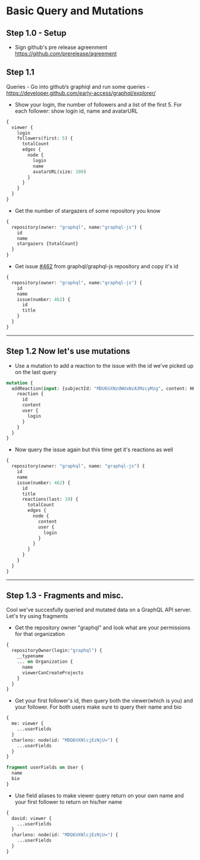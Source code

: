 # Basic Query and Mutations

## Step 1.0 - Setup

- Sign github's pre release agreenment https://github.com/prerelease/agreement

## Step 1.1

Queries - Go into github’s graphiql and run some queries - https://developer.github.com/early-access/graphql/explorer/
  - Show your login, the number of followers and a list of the first 5. For each follower: show login id, name and avatarURL
  ```graphql
  {
    viewer {
      login
      followers(first: 5) {
        totalCount
        edges {
          node {
            login
            name
            avatarURL(size: 100)
          }
        }
      }
    }
  }
  ```

  - Get the number of stargazers of some repository you know
  ```graphql
  {
    repository(owner: "graphql", name:"graphql-js") {
      id
      name
      stargazers {totalCount}
    }
  }
  ```

  - Get issue [#462](https://github.com/graphql/graphql-js/issues/462) from graphql/graphql-js repository and copy it's id
  ```graphql
  {
    repository(owner: "graphql", name:"graphql-js") {
      id
      name
      issue(number: 462) {
        id
        title
      }
    }
  }
  ```
----

## Step 1.2 Now let's use mutations

  - Use a mutation to add a reaction to the issue with the id we've picked up on the last query
  ```graphql
  mutation {
    addReaction(input: {subjectId: "MDU6SXNzdWUxNzA3MzcyMzg", content: HOORAY}) {
      reaction {
        id
        content
        user {
          login
        }
      }
    }
  }
  ```

  - Now query the issue again but this time get it's reactions as well
  ```graphql
  {
    repository(owner: "graphql", name: "graphql-js") {
      id
      name
      issue(number: 462) {
        id
        title
        reactions(last: 10) {
          totalCount
          edges {
            node {
              content
              user {
                login
              }
            }
          }
        }
      }
    }
  }
  ```
  ----

## Step 1.3 - Fragments and misc.

Cool we've succesfully queried and mutated data on a GraphQL API server. Let's try using fragments

  - Get the repository owner "graphql" and look what are your permissions for that organization
  ```graphql
  {
    repositoryOwner(login:"graphql") {
      __typename
      ... on Organization {
        name
        viewerCanCreateProjects
      }
    }
  }
  ```

  - Get your first follower's id, then query both the viewer(which is you) and your follower.
    For both users make sure to query their name and bio
  ```graphql
  {
    me: viewer {
      ...userFields
    }
    charleno: node(id: "MDQ6VXNlcjEzNjU=") {
      ...userFields
    }
  }

  fragment userFields on User {
    name
    bio
  }
  ```

  - Use field aliases to make viewer query return on your own name and your first follower to return on his/her name
  ```graphql
  {
    david: viewer {
      ...userFields
    }
    charleno: node(id: "MDQ6VXNlcjEzNjU=") {
      ...userFields
    }
  }
  ```
